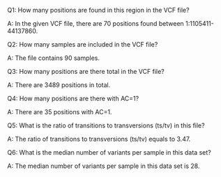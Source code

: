 Q1: How many positions are found in this region in the VCF file?

A: In the given VCF file, there are 70 positions found between 1:1105411-44137860.

Q2: How many samples are included in the VCF file?

A: The file contains 90 samples.

Q3: How many positions are there total in the VCF file?

A: There are 3489 positions in total.

Q4: How many positions are there with AC=1? 

A: There are 35 positions with AC=1.

Q5: What is the ratio of transitions to transversions (ts/tv) in this file?

A: The ratio of transitions to transversions (ts/tv) equals to 3.47.

Q6: What is the median number of variants per sample in this data set?

A: The median number of variants per sample in this data set is 28.
